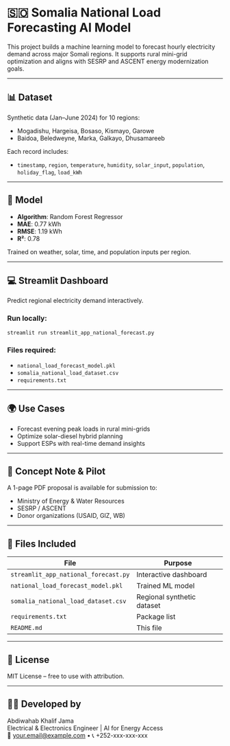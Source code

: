 # 🇸🇴 Somalia National Load Forecasting AI Model

This project builds a machine learning model to forecast hourly electricity demand across major Somali regions. It supports rural mini-grid optimization and aligns with SESRP and ASCENT energy modernization goals.

---

## 📊 Dataset

Synthetic data (Jan–June 2024) for 10 regions:
- Mogadishu, Hargeisa, Bosaso, Kismayo, Garowe
- Baidoa, Beledweyne, Marka, Galkayo, Dhusamareeb

Each record includes:
- `timestamp`, `region`, `temperature`, `humidity`, `solar_input`, `population`, `holiday_flag`, `load_kWh`

---

## 🤖 Model

- **Algorithm**: Random Forest Regressor
- **MAE**: 0.77 kWh
- **RMSE**: 1.19 kWh
- **R²**: 0.78

Trained on weather, solar, time, and population inputs per region.

---

## 💻 Streamlit Dashboard

Predict regional electricity demand interactively.

### Run locally:

```bash
streamlit run streamlit_app_national_forecast.py
```

### Files required:
- `national_load_forecast_model.pkl`
- `somalia_national_load_dataset.csv`
- `requirements.txt`

---

## 🌍 Use Cases

- Forecast evening peak loads in rural mini-grids
- Optimize solar-diesel hybrid planning
- Support ESPs with real-time demand insights

---

## 📝 Concept Note & Pilot

A 1-page PDF proposal is available for submission to:
- Ministry of Energy & Water Resources
- SESRP / ASCENT
- Donor organizations (USAID, GIZ, WB)

---

## 📁 Files Included

| File | Purpose |
|------|---------|
| `streamlit_app_national_forecast.py` | Interactive dashboard |
| `national_load_forecast_model.pkl` | Trained ML model |
| `somalia_national_load_dataset.csv` | Regional synthetic dataset |
| `requirements.txt` | Package list |
| `README.md` | This file |

---

## 📜 License

MIT License – free to use with attribution.

---

## 👨‍💻 Developed by

Abdiwahab Khalif Jama  
Electrical & Electronics Engineer | AI for Energy Access  
📧 your.email@example.com • 📞 +252-xxx-xxx-xxx
